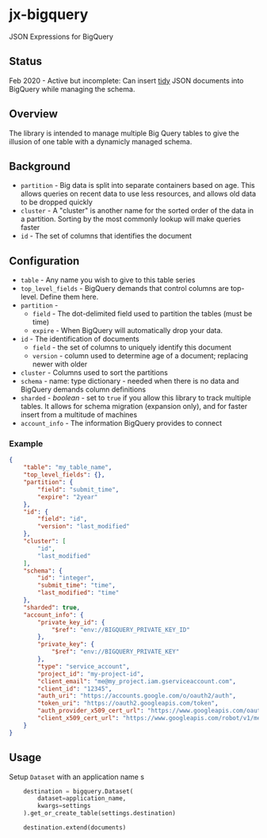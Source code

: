 # jx-bigquery

JSON Expressions for BigQuery


## Status

Feb 2020 - Active but incomplete:  Can insert [tidy](https://en.wikipedia.org/wiki/Tidy_data) JSON documents into BigQuery while managing the schema.

## Overview

The library is intended to manage multiple Big Query tables to give the illusion of one table with a dynamicly managed schema. 



## Background

* `partition` - Big data is split into separate containers based on age. This allows queries on recent data to use less resources, and allows old data to be dropped quickly
* `cluster` - A "cluster" is another name for the sorted order of the data in a partition. Sorting by the most commonly lookup will make queries faster
* `id` - The set of columns that identifies the document 


## Configuration

* `table` - Any name you wish to give to this table series
* `top_level_fields` - BigQuery demands that control columns are top-level.  Define them here.
* `partition` - 
  * `field` - The dot-delimited field used to partition the tables (must be time)
  * `expire` - When BigQuery will automatically drop your data. 
* `id` - The identification of documents 
  * `field` - the set of columns to uniquely identify this document
  * `version` - column used to determine age of a document; replacing newer with older
* `cluster` - Columns used to sort the partitions 
* `schema` - name: type dictionary - needed when there is no data and BigQuery demands column definitions
* `sharded` - *boolean* - set to `true` if you allow this library to track multiple tables. It allows for schema migration (expansion only), and for faster insert from a multitude of machines  
* `account_info` - The information BigQuery provides to connect 


### Example

```json
{
    "table": "my_table_name",
    "top_level_fields": {},
    "partition": {
        "field": "submit_time",
        "expire": "2year"
    },
    "id": {
        "field": "id",
        "version": "last_modified"
    },
    "cluster": [
        "id",
        "last_modified"
    ],
    "schema": {
        "id": "integer",
        "submit_time": "time",
        "last_modified": "time"
    },
    "sharded": true,
    "account_info": {
        "private_key_id": {
            "$ref": "env://BIGQUERY_PRIVATE_KEY_ID"
        },
        "private_key": {
            "$ref": "env://BIGQUERY_PRIVATE_KEY"
        },
        "type": "service_account",
        "project_id": "my-project-id",
        "client_email": "me@my_project.iam.gserviceaccount.com",
        "client_id": "12345",
        "auth_uri": "https://accounts.google.com/o/oauth2/auth",
        "token_uri": "https://oauth2.googleapis.com/token",
        "auth_provider_x509_cert_url": "https://www.googleapis.com/oauth2/v1/certs",
        "client_x509_cert_url": "https://www.googleapis.com/robot/v1/metadata/x509/my-project.iam.gserviceaccount.com"
    }
}
```

## Usage

Setup `Dataset` with an application name
s
```python
    destination = bigquery.Dataset(
        dataset=application_name, 
        kwargs=settings
    ).get_or_create_table(settings.destination)
```




```python
    destination.extend(documents)
```

